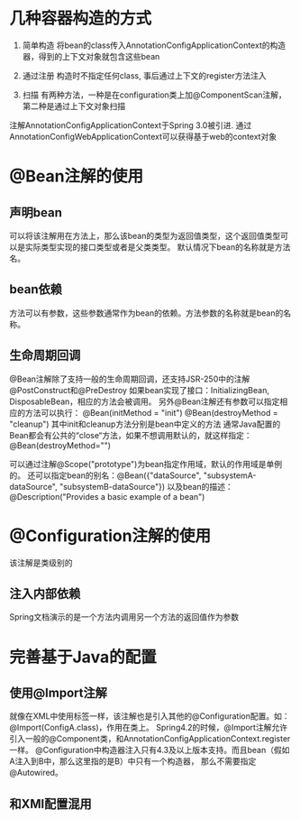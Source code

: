 # 几种容器构造的方式
1. 简单构造
将bean的class传入AnnotationConfigApplicationContext的构造器，得到的上下文对象就包含这些bean

2. 通过注册
构造时不指定任何class, 事后通过上下文的register方法注入

3. 扫描
有两种方法，一种是在configuration类上加@ComponentScan注解，第二种是通过上下文对象扫描

注解AnnotationConfigApplicationContext于Spring 3.0被引进.
通过AnnotationConfigWebApplicationContext可以获得基于web的context对象

# @Bean注解的使用
## 声明bean
可以将该注解用在方法上，那么该bean的类型为返回值类型，这个返回值类型可以是实际类型实现的接口类型或者是父类类型。
默认情况下bean的名称就是方法名。

## bean依赖    
方法可以有参数，这些参数通常作为bean的依赖。方法参数的名称就是bean的名称。

## 生命周期回调
@Bean注解除了支持一般的生命周期回调，还支持JSR-250中的注解@PostConstruct和@PreDestroy
如果bean实现了接口：InitializingBean, DisposableBean，相应的方法会被调用。
另外@Bean注解还有参数可以指定相应的方法可以执行：
    @Bean(initMethod = "init")
    @Bean(destroyMethod = "cleanup")
其中init和cleanup方法分别是bean中定义的方法
通常Java配置的Bean都会有公共的“close“方法，如果不想调用默认的，就这样指定：@Bean(destroyMethod="")

可以通过注解@Scope("prototype")为bean指定作用域，默认的作用域是单例的。
还可以指定bean的别名：@Bean({"dataSource", "subsystemA-dataSource", "subsystemB-dataSource"})
以及bean的描述：@Description("Provides a basic example of a bean")

# @Configuration注解的使用
该注解是类级别的
## 注入内部依赖
Spring文档演示的是一个方法内调用另一个方法的返回值作为参数

# 完善基于Java的配置
## 使用@Import注解
就像在XML中使用<import/>标签一样，该注解也是引入其他的@Configuration配置。如：@Import(ConfigA.class)，作用在类上。
Spring4.2的时候，@Import注解允许引入一般的@Component类，和AnnotationConfigApplicationContext.register一样。
@Configuration中构造器注入只有4.3及以上版本支持。而且bean（假如A注入到B中，那么这里指的是B）中只有一个构造器，
那么不需要指定@Autowired。

## 和XMl配置混用




